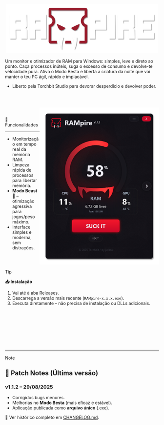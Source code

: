 <p align="center">
  <img src="https://github.com/jufasa23/RAMpire/blob/main/resources/logo-title.png?raw=true" alt="RAMpire Logo" width="500"/>
</p>

Um monitor e otimizador de RAM para Windows: simples, leve e direto ao ponto.
Caça processos inúteis, suga o excesso de consumo e devolve-te velocidade pura.
Ativa o Modo Besta e liberta a criatura da noite que vai manter o teu PC ágil, rápido e implacável.
- Liberto pela Torchbit Studio para devorar desperdício e devolver poder.

<br><br>

  <!--- Funcionalidades --->
<div width="100%" align="center">
  <!--- ScreenShot --->
  <a align="left" href="#" title="ScreenShoot-1"><img align="right" height="515" src="https://github.com/jufasa23/RAMpire/blob/main/resources/ScreenShoot-1.png?raw=true"></a>
</div>
<br>

 🚀 Funcionalidades
 
 ---
 
  - Monitorização em tempo real da memória RAM.
  - Limpeza rápida de processos para libertar memória.
  - **Modo Beast** 🦇 – otimização agressiva para jogos/peso máximo.
  - Interface simples e moderna, sem distrações. 

<br><br>

> [!TIP]
>  **📥 Instalação**
> 1. Vai até à aba [Releases](../../releases).
> 2. Descarrega a versão mais recente (`RAMpire-x.x.x.exe`).
> 3. Executa diretamente – não precisa de instalação ou DLLs adicionais.
>    
<br><br><br><br><br><br><br>

---
> [!NOTE]
> ## 📝 Patch Notes (Última versão)
> 
> ### v1.1.2 – 29/08/2025
> - Corrigidos bugs menores.
> - Melhorias no **Modo Besta** (mais eficaz e estável).
> - Aplicação publicada como **arquivo único** (.exe).
> 
> 📌 Ver histórico completo em [CHANGELOG.md](CHANGELOG.md).
> 


